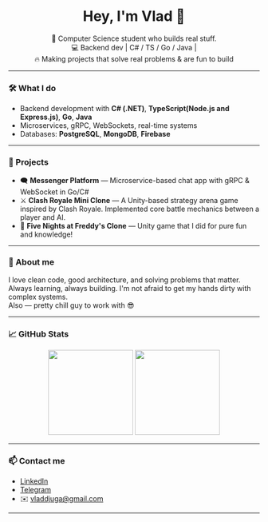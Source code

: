 <h1 align="center">Hey, I'm Vlad 👋</h1>

<p align="center">
  🧠 Computer Science student who builds real stuff.<br>
  💻 Backend dev | C# / TS / Go / Java | <br>
  🔥 Making projects that solve real problems & are fun to build
</p>

---

### 🛠 What I do
- Backend development with **C# (.NET)**, **TypeScript(Node.js and Express.js)**, **Go**, **Java**
- Microservices, gRPC, WebSockets, real-time systems
- Databases: **PostgreSQL**, **MongoDB**, **Firebase**

---

### 🚧 Projects
- 🗨️ **Messenger Platform** — Microservice-based chat app with gRPC & WebSocket in Go/C#
- ⚔️ **Clash Royale Mini Clone** — A Unity-based strategy arena game inspired by Clash Royale. Implemented core battle mechanics between a player and AI.
- 🐻 **Five Nights at Freddy's Clone** — Unity game that I did for pure fun and knowledge!

---

### 🤘 About me
I love clean code, good architecture, and solving problems that matter.  
Always learning, always building. I'm not afraid to get my hands dirty with complex systems.  
Also — pretty chill guy to work with 😎

---

### 📈 GitHub Stats

<p align="center">
  <img src="https://github-readme-stats.vercel.app/api?username=Vladdjuga&show_icons=true&theme=radical" height="170" />
  <img src="https://github-readme-stats.vercel.app/api/top-langs/?username=Vladdjuga&layout=compact&theme=radical" height="170" />
</p>

---

### 📫 Contact me

- [LinkedIn](https://linkedin.com/in/vladyslav-dzhuha)
- [Telegram](https://t.me/idepieszo)  
- ✉️ vladdjuga@gmail.com

---
